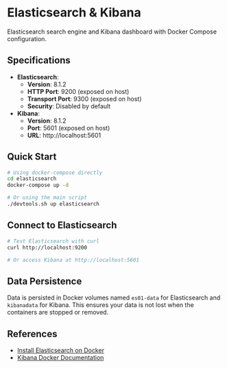 # Elasticsearch & Kibana

Elasticsearch search engine and Kibana dashboard with Docker Compose configuration.

## Specifications

- **Elasticsearch**:
  - **Version**: 8.1.2
  - **HTTP Port**: 9200 (exposed on host)
  - **Transport Port**: 9300 (exposed on host)
  - **Security**: Disabled by default
- **Kibana**:
  - **Version**: 8.1.2
  - **Port**: 5601 (exposed on host)
  - **URL**: http://localhost:5601

## Quick Start

```bash
# Using docker-compose directly
cd elasticsearch
docker-compose up -d

# Or using the main script
./devtools.sh up elasticsearch
```

## Connect to Elasticsearch

```bash
# Test Elasticsearch with curl
curl http://localhost:9200

# Or access Kibana at http://localhost:5601
```

## Data Persistence

Data is persisted in Docker volumes named `es01-data` for Elasticsearch and `kibanadata` for Kibana. This ensures your data is not lost when the containers are stopped or removed.

## References
- [Install Elasticsearch on Docker](https://www.elastic.co/guide/en/elasticsearch/reference/current/docker.html)
- [Kibana Docker Documentation](https://www.elastic.co/guide/en/kibana/current/docker.html)

